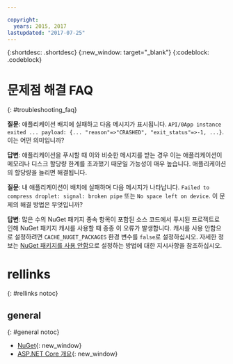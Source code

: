 ```yaml
---

copyright:
  years: 2015, 2017
lastupdated: "2017-07-25"
---
```


{:shortdesc: .shortdesc}
{:new_window: target="_blank"}
{:codeblock: .codeblock}


# 문제점 해결 FAQ
{: #troubleshooting_faq}

**질문**: 애플리케이션 배치에 실패하고 다음 메시지가 표시됩니다. `API/0App instance exited ... payload: {... "reason"=>"CRASHED", "exit_status"=>-1, ...}`.  이는 어떤 의미입니까?

**답변**: 애플리케이션을 푸시할 때 이와 비슷한 메시지를 받는 경우 이는 애플리케이션이 메모리나 디스크 할당량 한계를 초과했기 때문일 가능성이 매우 높습니다.  애플리케이션의 할당량을 늘리면 해결됩니다.

**질문**: 내 애플리케이션이 배치에 실패하며 다음 메시지가 나타납니다. `Failed to compress droplet: signal: broken pipe` 또는 `No space left on device`.  이 문제의 해결 방법은 무엇입니까?

**답변**: 많은 수의 NuGet 패키지 종속 항목이 포함된 소스 코드에서 푸시된 프로젝트로 인해 NuGet 패키지 캐시를 사용할 때 종종 이 오류가 발생합니다.  캐시를 사용 안함으로 설정하려면 `CACHE_NUGET_PACKAGES` 환경 변수를 `false`로 설정하십시오. 자세한 정보는 [NuGet 패키지를 사용 안함](diablingNuGet.md)으로 설정하는 방법에 대한 지시사항을 참조하십시오.

# rellinks
{: #rellinks notoc}
## general
{: #general notoc}
* [NuGet](https://docs.nuget.org/Consume/Overview){: new_window}
* [ASP.NET Core 개요](http://docs.asp.net/en/latest/conceptual-overview/aspnet.html){: new_window}
